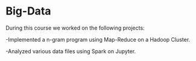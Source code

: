 # Big-Data

During this course we worked on the following projects:

-Implemented a n-gram program using Map-Reduce on a Hadoop Cluster. 

-Analyzed various data files using Spark on Jupyter. 
